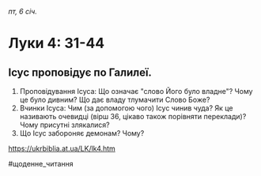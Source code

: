 
_пт, 6 січ._

# Луки 4: 31-44

## Ісус проповідує по Галилеї.
1. Проповідування Ісуса: Що означає "слово Його було владне"? Чому це було дивним? Що дає владу тлумачити Слово Боже?
2. Вчинки Ісуса: Чим (за допомогою чого) Ісус чинив чуда? Як це називають очевидці (вірш 36, цікаво також порівняти переклади)? Чому присутні злякалися?
3. Що Ісус забороняє демонам? Чому?

https://ukrbiblia.at.ua/LK/lk4.htm

#щоденне_читання
